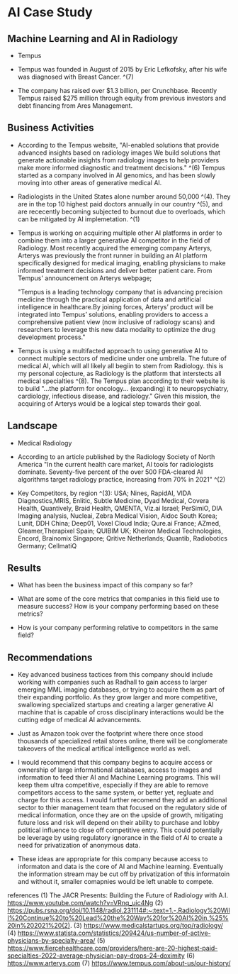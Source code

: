 # AI Case Study

## Machine Learning and AI in Radiology

* Tempus

* Tempus was founded in August of 2015 by Eric Lefkofsky, after his wife was diagnosed with Breast Cancer. ^(7)

* The company has raised over $1.3 billion, per Crunchbase. Recently Tempus raised $275 million through equity from previous investors and debt financing from Ares   Management. 

## Business Activities

* According to the Tempus website, "AI-enabled solutions that provide advanced insights based on radiology images
  We build solutions that generate actionable insights from radiology images to help providers make more informed diagnostic and treatment decisions." ^(6)  Tempus   started as a company involved in AI genomics, and has been slowly moving into other areas of generative medical AI.  

* Radiologists in the United States alone number around 50,000 ^(4).  They are in the top 10 highest paid doctors annually in our country ^(5), and are rececently
  becoming subjected to burnout due to overloads, which can be mitigated by AI implemetation. ^(1)

* Tempus is working on acquiring multiple other AI platforms in order to combine them into a larger generative AI competitor in the field of Radiology. Most          recently acquired the emerging company Arterys, Arterys was previously the front runner in building an AI platform specifically designed for medical imaging,
  enabling physicians to make informed treatment decisions and deliver better patient care.  From Tempus' announcement on Arterys webpage;
   
  "Tempus is a leading technology company that is advancing precision medicine through the practical application of data and
  artificial intelligence in healthcare.By joining forces, Arterys’ product will be integrated into Tempus’ solutions, enabling providers to access a comprehensive
  patient view (now inclusive of radiology scans) and researchers to leverage this new data modality to optimize the drug development process."
  
* Tempus is using a multifacted approach to using generative AI to connect multiple sectors of medicine under one umbrella.  The future of medical AI, which
  will all likely all begiin to stem from Radiology.  this is my personal cojecture, as Radiology is the platform that interstects all medical specialties ^(8).      The Tempus plan according to their website is to build "...the platform for oncology... (expanding) it to neuropsychiatry, cardiology, infectious disease, and      radiology." Given this mission, the acquiring of Arterys would be a logical step towards their goal.

## Landscape

* Medical Radiology

* According to an article published by the Radiology Society of North America "In the current health care market, AI tools for radiologists dominate. Seventy-five    percent of the over 500 FDA-cleared AI algorithms target radiology practice, increasing from 70% in 2021" ^(2)

* Key Competitors, by region ^(3):
    USA; Nines, RapidAI, VIDA Diagnostics,MRIS, Enlitic, Subtle Medicine, Dyad Medical, Covera Health, Quantively, Braid Health, QMENTA, Viz.ai
    Israel; PerSimiO, DIA Imaging analysis, Nucleai, Zebra Medical Vision, Aidoc
    South Korea; Lunit, DDH
    China; Deep01, Voxel Cloud
    India; Qure.ai
    France; AZmed, Gleamer,Therapixel
    Spain; QUIBIM
    UK; Kheiron Medical Technologies, Encord, Brainomix
    Singapore; Qritive
    Netherlands; Quantib, Radiobotics
    Germany; CellmatiQ

## Results

* What has been the business impact of this company so far?

* What are some of the core metrics that companies in this field use to measure success? How is your company performing based on these metrics?

* How is your company performing relative to competitors in the same field?

## Recommendations

* Key advanced business tactices from this company should include working with companies such as Radhall to gain access to larger emerging MML imaging databases,     or trying to acquire them as part of their expanding portfolio. As they grow larger and more competitive, swallowing specialized startups and creating a larger     generative AI machine that is capable of cross disciplinary interactions would be the cutting edge of medical AI advancements. 

* Just as Amazon took over the footprint where there once stood thousands of specialized retail stores online, there will be conglomerate takeovers of the medical
  artifical intelligence world as well.

* I would recommend that this company begins to acquire access or ownership of large informational databases, access to images and information to feed thier AI and
  Machine Learning programs.  This will keep them ultra competitive, especially if they are able to remove competitors access to the same system, or better yet,
  regluate and charge for this access. I would further recomend they add an additional sector to thier management team that focused on the regulatory side of         medical information, once they are on the upside of growth, mitigating future loss and risk will depend on their ability to purchase and lobby political            influence to close off competitive entry.  This could potentially be leverage by using regulatory ignorance in the field of AI to create a need for privatization   of anonymous data. 

* These ideas are appropriate for this company because access to informaton and data is the core of AI and Machine learning. Eventually the information stream may    be cut off by privatization of this informatoin and without it, smaller comapnies would be left unable to compete. 

references
(1) The JACR Presents: Building the Future of Radiology with A.I. https://www.youtube.com/watch?v=VRnq_uic4Ng 
(2) https://pubs.rsna.org/doi/10.1148/radiol.231114#:~:text=1.-,Radiology%20Will%20Continue%20to%20Lead%20the%20Way%20for%20AI%20in,%25%20in%202021%20(2).
(3) https://www.medicalstartups.org/top/radiology/
(4) https://www.statista.com/statistics/209424/us-number-of-active-physicians-by-specialty-area/
(5) https://www.fiercehealthcare.com/providers/here-are-20-highest-paid-specialties-2022-average-physician-pay-drops-24-doximity
(6) https://www.arterys.com
(7) https://www.tempus.com/about-us/our-history/


